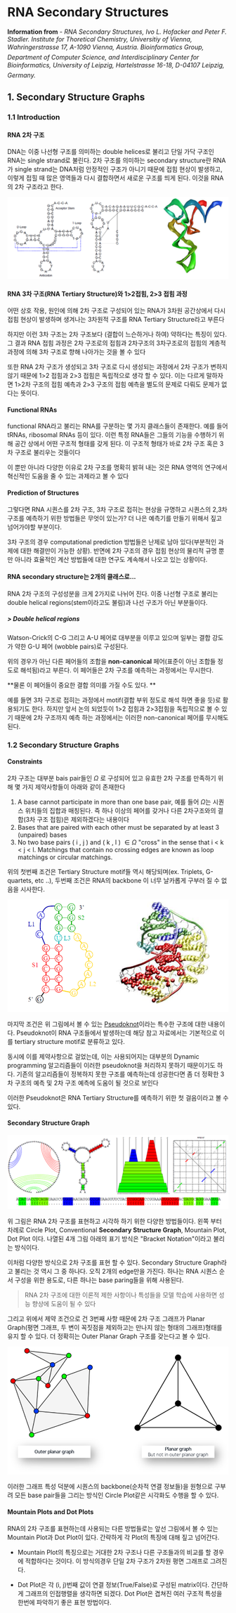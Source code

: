 # RNA Secondary Structures

**Information from** -  *RNA Secondary Structures, Ivo L. Hofacker and Peter F. Stadler. Institute for Thoretical Chemistry, Universitiy of Vienna, Wahringerstrasse 17, A-1090 Vienna, Austria. Bioinformatics Group, Department of Computer Science, and Interdisciplinary Center for Bioinformatics, University of Leipzig,*
*Hartelstrasse 16-18, D-04107 Leipzig, Germany.*



## 1. Secondary Structure Graphs

### 1.1 Introduction

#### RNA 2차 구조

DNA는 이중 나선형 구조를 의미하는 double helices로 불리고 단일 가닥 구조인 RNA는 single strand로 불린다. 2차 구조를 의미하는 secondary structure란 RNA가 single strand는 DNA처럼 안정적인 구조가 아니기 때문에 접힘 현상이 발생하고, 이렇게 접힐 때 많은 영역들과 다시 결합하면서 새로운 구조를 띄게 된다. 이것을 RNA의 2차 구조라고 한다.

![](assets/1548236357543.png)



#### RNA 3차 구조(RNA Tertiary Structure)와 1>2접힘, 2>3 접힘 과정

어떤 상호 작용, 원인에 의해 2차 구조로 구성되어 있는 RNA가 3차원 공간상에서 다시 접힘 현상이 발생하며 생겨나는 3차원적 구조를 RNA Tertiary Structure라고 부른다

하지만 이런 3차 구조는 2차 구조보다 (결합이 느슨하거나 하여) 약하다는 특징이 있다. 그 결과 RNA 접힘 과정은 2차 구조로의 접힘과 2차구조의 3차구조로의 접힘의 계층적 과정에 의해 3차 구조로 향해 나아가는 것을 볼 수 있다

또한 RNA 2차 구조가 생성되고 3차 구조로 다시 생성되는 과정에서 2차 구조가 변하지 않기 때문에 1>2 접힘과 2>3 접힘은 독립적으로 생각 할 수 있다. 이는 다르게 말하자면 1>2차 구조의 접힘 예측과 2>3 구조의 접힘 예측을 별도의 문제로 다뤄도 문제가 없다는 뜻이다. 

  

#### Functional RNAs

functional RNA라고 불리는 RNA를 구분하는 몇 가지 클래스들이 존재한다. 예를 들어 tRNAs, ribosomal RNAs 등이 있다. 이런 특정 RNA들은 그들의 기능을 수행하기 위해 공간 상에서 어떤 구조적 형태를 갖게 된다. 이 구조적 형태가 바로 2차 구조 혹은 3차 구조로 불리우는 것들이다

이 뿐만 아니라 다양한 이유로 2차 구조를 명확히 밝혀 내는 것은 RNA 영역의 연구에서 혁신적인 도움을 줄 수 있는 과제라고 볼 수 있다



#### Prediction of Structures

그렇다면 RNA 시퀀스를 2차 구조, 3차 구조로 접히는 현상을 규명하고 시퀀스의 2,3차 구조를 예측하기 위한 방법들은 무엇이 있는가? 더 나은 예측기를 만들기 위해서 짚고 넘어가야할 부분이다.

3차 구조의 경우 computational prediction 방법들은 난제로 남아 있다(부분적인 과제에 대한 해결만이 가능한 상황). 반면에 2차 구조의 경우 접힘 현상의 물리적 규명 뿐만 아니라 효율적인 계산 방법들에 대한 연구도 계속해서 나오고 있는 상황이다. 



#### RNA secondary structure는 2개의 클래스로...

RNA 2차 구조의 구성성분을 크게 2가지로 나뉘어 진다. 이중 나선형 구조로 불리는 double helical regions(stem이라고도 불림)과 나선 구조가 아닌 부분들이다.

##### > Double helical regions

Watson-Crick의 C-G 그리고 A-U 페어로 대부분을 이루고 있으며 일부는 결합 강도가 약한 G-U 페어 (wobble pairs)로 구성된다. 

위의 경우가 아닌 다른 페어들의 조합을 **non-canonical** 페어(표준이 아닌 조합들 정도로 해석됨)라고 부른다. 이 페어들은 2차 구조를 예측하는 과정에서는 무시한다. 

**물론 이 페어들이 중요한 결합 의미를 가질 수도 있다. **

예를 들면 3차 구조로 접히는 과정에서 motif(결합 부위 정도로 해석 하면 좋을 듯)로 활용되기도 한다. 하지만 앞서 논의 되었듯이 1>2 접힘과 2>3접힘을 독립적으로 볼 수 있기 때문에 2차 구조까지 예측 하는 과정에서는 이러한 non-canonical 페어를 무시해도 된다.



### 1.2 Secondary Structure Graphs

#### Constraints

2차 구조는 대부분 bais pair들인 $\Omega$ 로 구성되어 있고 유효한 2차 구조를 만족하기 위해 몇 가지 제약사항들이 아래와 같이 존재한다

1. A base cannot participate in more than one base pair, 예를 들어 $\Omega$는 시퀀스 위치들의 집합과 매칭된다. 즉 하나 이상의 페어를 갖거나 다른 2차구조와의 결합(3차 구조 접힘)은 제외하겠다는 내용이다
2. Bases that are paired with each other must be separated by at least 3 (unpaired) bases
3. No two base pairs ( i , j ) and ( k , l ) $\in \Omega$  "cross" in the sense that i < k < j < l. Matchings that contain no crossing edges are known as loop matchings or circular matchings.

위의 첫번째 조건은 Tertiary Structure motif들 역시 해당되며(ex. Triplets, G-quartets, etc ..), 두번째 조건은 RNA의 backbone 이 너무 날카롭게 구부러 질 수 없음을 시사한다. 

![](assets/1548236407182.png)

마지막 조건은 위 그림에서 볼 수 있는 <u>Pseudoknot</u>이라는 특수한 구조에 대한 내용이다. Pseudoknot이 RNA 구조들에서 발생하는데 해당 참고 자료에서는 기본적으로 이를 tertiary structure motif로 분류하고 있다. 

동시에 이를 제약사항으로 걸었는데, 이는 사용되어지는 대부분의 Dynamic programming 알고리즘들이 이러한 pseudoknot을 처리하지 못하기 때문이기도 하다. 기존의 알고리즘들이 정복하지 못한 구조를 예측하는데 성공한다면 좀 더 정확한 3차 구조의 예측 및 2차 구조 예측에 도움이 될 것으로 보인다

이러한 Pseudoknot은 RNA Tertiary Structure를 예측하기 위한 첫 걸음이라고 볼 수 있다.



#### Secondary Structure Graph

![](assets/1548236449593.png)



위 그림은 RNA 2차 구조를 표현하고 시각하 하기 위한 다양한 방법들이다. 왼쪽 부터 차례로 Circle Plot, Conventional **Secondary Structure Graph**, Mountain Plot, Dot Plot 이다. 나열된 4개 그림 아래의 표기 방식은 "Bracket Notation"이라고 불리는 방식이다.

이처럼 다양한 방식으로 2차 구조를 표현 할 수 있다. Secondary Structure Graph라고 불리는 것 역시 그 중 하나다. 오직 2개의 edge만을 가진다. 하나는 RNA 시퀀스 순서 구성을 위한 용도로, 다른 하나는 base paring들을 위해 사용된다. 



> RNA 2차 구조에 대한 이론적 제한 사항이나 특성들을 모델 학습에 사용하면 성능 향상에 도움이 될 수 있다



그리고 위에서 제약 조건으로 건 3번째 사항 때문에 2차 구조 그래프가 Planar Graph(평면 그래프, 두 변이 꼭짓점을 제외하고는 만나지 않는 형태의 그래프)형태를 유지 할 수 있다. 더 정확히는 Outer Planar Graph 구조를 갖는다고 볼 수 있다.

![](assets/planars.png)

이러한 그래프 특성 덕분에 시퀀스의 backbone(순차적 연결 정보들)을 원형으로 구부려 모든 base pair들을 그리는 방식인 Circle Plot같은 시각화도 수행을 할 수 있다.



#### Mountain Plots and Dot Plots

RNA의 2차 구조를 표현하는데 사용되는 다른 방법들로는 앞선 그림에서 볼 수 있는 Mountain Plot과 Dot Plot이 있다. 간략하게 각 Plot의 특징에 대해 짚고 넘어간다.

- Mountain Plot의 특징으로는 거대한 2차 구조나 다른 구조들과의 비교를 할 경우에 적합하다는 것이다. 이 방식의경우 단일 2차 구조가 2차원 평면 그래프로 그려진다.

- Dot Plot은 각 (i, j)번째 값이 연결 정보(True/False)로 구성된 matrix이다. 간단하게 그래프의 인접행렬을 생각하면 되겠다. Dot Plot은 겹쳐진 여러 구조적 특성을 한번에 파악하기 좋은 표현 방법이다.